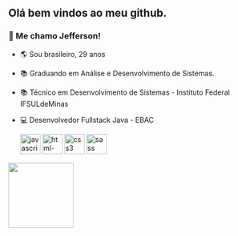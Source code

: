## Olá bem vindos ao meu github. 
### 👋 Me chamo Jefferson!<br/>
- 🌎 Sou brasileiro, 29 anos
- 📚 Graduando em Análise e Desenvolvimento de Sistemas.
- 📚 Técnico em Desenvolvimento de Sistemas - Instituto Federal IFSULdeMinas
- 💻 Desenvolvedor Fullstack Java - EBAC



     <div display="inline">
     <img width="40" height="40" src="https://img.icons8.com/color/48/javascript--v1.png" alt="javascript--v1"/> 
     <img width="40" height="40" src="https://img.icons8.com/color/48/html-5--v1.png" alt="html-5--v1"/> 
     <img width="40" height="40" src="https://img.icons8.com/color/48/css3.png" alt="css3"/> 
     <img width="40" height="40" src="https://img.icons8.com/color/48/sass.png" alt="sass"/>
     </div>
<!--      
<img width="40" height="40" src="https://img.icons8.com/color/48/java-coffee-cup-logo--v1.png" alt="java-coffee-cup-logo--v1"/>
  <img width="40" height="40" src="https://img.icons8.com/office/40/react.png" alt="react"/>
-->
<!--      <img width="40" height="40" src="https://img.icons8.com/fluency/48/c-programming.png" alt="c-programming"/>
     <img width="40" height="40" src="https://img.icons8.com/fluency/48/c-plus-plus-logo.png" alt="c-plus-plus-logo"/> -->




          
<div  display="inline">
<img height="130px" src="https://github-readme-stats.vercel.app/api/top-langs/?username=jeffersoncabraal&hide=html&hide_title=true&hide_border=true&layout=compact&langs_count=6&exclude_repo=comp426,Redventures-Movie-Quotes&text_color=000&icon_color=fff&bg_color=0,52fa5a,4dfcff,c64dff&theme=graywhite" /></a>
</div>






